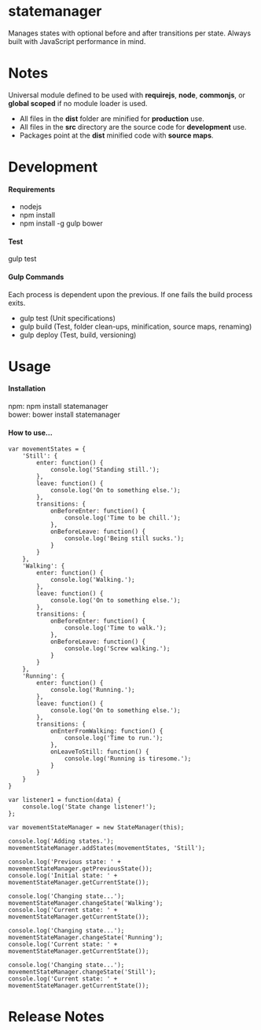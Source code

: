 statemanager
============

Manages states with optional before and after transitions per state. Always built with JavaScript performance in mind.

<h1>Notes</h1>

Universal module defined to be used with <b>requirejs</b>, <b>node</b>, <b>commonjs</b>, or <b>global scoped</b> if no module loader is used.

- All files in the <b>dist</b> folder are minified for <b>production</b> use.
- All files in the <b>src</b> directory are the source code for <b>development</b> use.
- Packages point at the <b>dist</b> minified code with <b>source maps</b>.

<h1>Development</h1>

<h4>Requirements</h4>

- nodejs
- npm install
- npm install -g gulp bower

<h4>Test</h4>

gulp test

<h4>Gulp Commands</h4>

Each process is dependent upon the previous. If one fails the build process exits.

- gulp test (Unit specifications)
- gulp build (Test, folder clean-ups, minification, source maps, renaming)
- gulp deploy (Test, build, versioning)

<h1>Usage</h1>

<h4>Installation</h4>

npm: npm install statemanager<br />
bower: bower install statemanager

<h4>How to use...</h4>

    var movementStates = {
        'Still': {
            enter: function() {
                console.log('Standing still.');
            },
            leave: function() {
                console.log('On to something else.');
            },
            transitions: {
                onBeforeEnter: function() {
                    console.log('Time to be chill.');
                },
                onBeforeLeave: function() {
                    console.log('Being still sucks.');
                }
            }
        },
        'Walking': {
            enter: function() {
                console.log('Walking.');
            },
            leave: function() {
                console.log('On to something else.');
            },
            transitions: {
                onBeforeEnter: function() {
                    console.log('Time to walk.');
                },
                onBeforeLeave: function() {
                    console.log('Screw walking.');
                }
            }
        },
        'Running': {
            enter: function() {
                console.log('Running.');
            },
            leave: function() {
                console.log('On to something else.');
            },
            transitions: {
                onEnterFromWalking: function() {
                    console.log('Time to run.');
                },
                onLeaveToStill: function() {
                    console.log('Running is tiresome.');
                }
            }
        }
    }

    var listener1 = function(data) {
        console.log('State change listener!');
    };

    var movementStateManager = new StateManager(this);

    console.log('Adding states.');
    movementStateManager.addStates(movementStates, 'Still');

    console.log('Previous state: ' + movementStateManager.getPreviousState());
    console.log('Initial state: ' + movementStateManager.getCurrentState());

    console.log('Changing state...');
    movementStateManager.changeState('Walking');
    console.log('Current state: ' + movementStateManager.getCurrentState());

    console.log('Changing state...');
    movementStateManager.changeState('Running');
    console.log('Current state: ' + movementStateManager.getCurrentState());

    console.log('Changing state...');
    movementStateManager.changeState('Still');
    console.log('Current state: ' + movementStateManager.getCurrentState());

<h1>Release Notes</h1>
